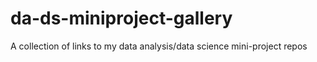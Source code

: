 # da-ds-miniproject-gallery
A collection of links to my data analysis/data science mini-project repos
